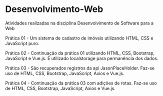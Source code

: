 # Desenvolvimento-Web

Atividades realizadas na disciplina Desenvolvimento de Software para a Web

Prática 01 - Um sistema de cadastro de imóveis utilizando HTML, CSS e JavaScript puro.

Prática 02 - Continuação da prática 01 utilizando HTML, CSS, Bootstrap, JavaScript e Vue.js. É utilizado localstorage para permanência dos dados.

Prática 03 - São recuperados registros da api JasonPlaceHolder. Faz-se uso de HTML, CSS, Bootstrap, JavaScript, Axios e Vue.js.

Prática 04 - Continuação da prática 03 com adições de rotas. Faz-se uso de HTML, CSS, Bootstrap, JavaScript, Axios e Vue.js.
